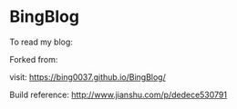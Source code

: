 # BingBlog

To read my blog:

Forked from: <TODO>

visit: https://bing0037.github.io/BingBlog/

Build reference: http://www.jianshu.com/p/dedece530791